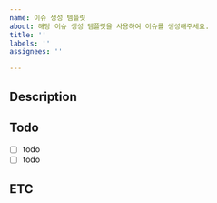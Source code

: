 ```yaml
---
name: 이슈 생성 템플릿
about: 해당 이슈 생성 템플릿을 사용하여 이슈를 생성해주세요.
title: ''
labels: ''
assignees: ''

---
```


## Description
<!-- 작업 사항에 대한 간략한 설명을 작성해주세요. -->

## Todo
- [ ] todo
- [ ] todo

## ETC
<!-- 기타 사항을 입력해주세요. (선택) -->
